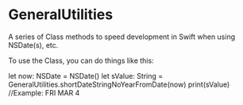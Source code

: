 # GeneralUtilities
A series of Class methods to speed development in Swift when using NSDate(s), etc.

To use the Class, you can do things like this:

let now: NSDate = NSDate()
let sValue: String = GeneralUtilities.shortDateStringNoYearFromDate(now)
print(sValue) //Example: FRI MAR 4